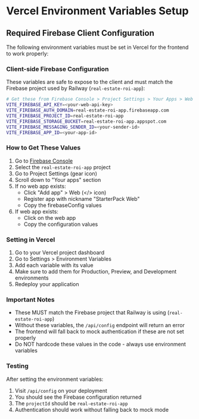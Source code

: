# Vercel Environment Variables Setup

## Required Firebase Client Configuration

The following environment variables must be set in Vercel for the frontend to work properly:

### Client-side Firebase Configuration
These variables are safe to expose to the client and must match the Firebase project used by Railway (`real-estate-roi-app`):

```bash
# Get these from Firebase Console > Project Settings > Your Apps > Web App
VITE_FIREBASE_API_KEY=<your-web-api-key>
VITE_FIREBASE_AUTH_DOMAIN=real-estate-roi-app.firebaseapp.com
VITE_FIREBASE_PROJECT_ID=real-estate-roi-app
VITE_FIREBASE_STORAGE_BUCKET=real-estate-roi-app.appspot.com
VITE_FIREBASE_MESSAGING_SENDER_ID=<your-sender-id>
VITE_FIREBASE_APP_ID=<your-app-id>
```

### How to Get These Values

1. Go to [Firebase Console](https://console.firebase.google.com/)
2. Select the `real-estate-roi-app` project
3. Go to Project Settings (gear icon)
4. Scroll down to "Your apps" section
5. If no web app exists:
   - Click "Add app" > Web (</> icon)
   - Register app with nickname "StarterPack Web"
   - Copy the firebaseConfig values
6. If web app exists:
   - Click on the web app
   - Copy the configuration values

### Setting in Vercel

1. Go to your Vercel project dashboard
2. Go to Settings > Environment Variables
3. Add each variable with its value
4. Make sure to add them for Production, Preview, and Development environments
5. Redeploy your application

### Important Notes

- These MUST match the Firebase project that Railway is using (`real-estate-roi-app`)
- Without these variables, the `/api/config` endpoint will return an error
- The frontend will fall back to mock authentication if these are not set properly
- Do NOT hardcode these values in the code - always use environment variables

### Testing

After setting the environment variables:

1. Visit `/api/config` on your deployment
2. You should see the Firebase configuration returned
3. The `projectId` should be `real-estate-roi-app`
4. Authentication should work without falling back to mock mode